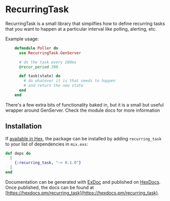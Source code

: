 # RecurringTask

RecurringTask is a small library that simpilfies how to define recurring tasks that you want to happen at a particular interval like polling, alerting, etc.

Example usage:

```elixir
    defmodule Poller do
      use RecurringTask.GenServer

      # do the task every 200ms
      @recur_period 200

      def task(state) do
        # do whatever it is that needs to happen
        # and return the new state
      end
    end
```

There's a few extra bits of functionality baked in, but it is a small but useful wrapper around GenServer. Check the module docs for more information


## Installation

If [available in Hex](https://hex.pm/docs/publish), the package can be installed
by adding `recurring_task` to your list of dependencies in `mix.exs`:

```elixir
def deps do
  [
    {:recurring_task, "~> 0.1.0"}
  ]
end
```

Documentation can be generated with [ExDoc](https://github.com/elixir-lang/ex_doc)
and published on [HexDocs](https://hexdocs.pm). Once published, the docs can
be found at [https://hexdocs.pm/recurring_task](https://hexdocs.pm/recurring_task).

